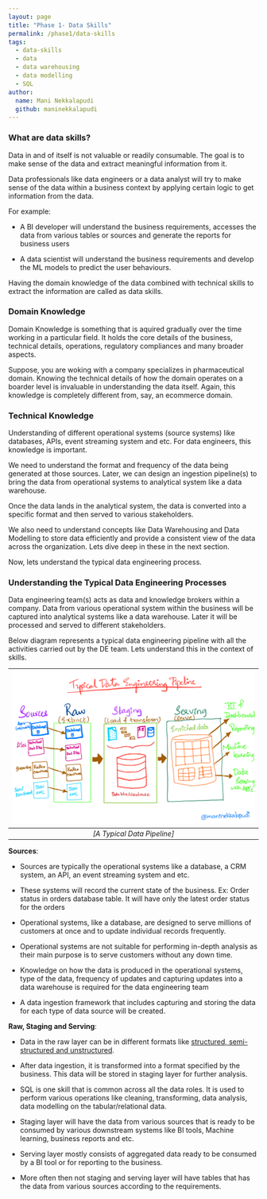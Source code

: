 ```yaml
---
layout: page
title: "Phase 1- Data Skills"
permalink: /phase1/data-skills
tags: 
  - data-skills
  - data
  - data warehousing
  - data modelling
  - SQL
author:
  name: Mani Nekkalapudi
  github: maninekkalapudi
---
```


### What are data skills?

Data in and of itself is not valuable or readily consumable. The goal is to make sense of the data and extract meaningful information from it.

Data professionals like data engineers or a data analyst will try to make sense of the data within a business context by applying certain logic to get information from the data.

For example:

- A BI developer will understand the business requirements, accesses the data from various tables or sources and generate the reports for business users

- A data scientist will understand the business requirements and develop the ML models to predict the user behaviours.

Having the domain knowledge of the data combined with technical skills to extract the information are called as data skills.

### Domain Knowledge

Domain Knowledge is something that is aquired gradually over the time working in a particular field. It holds the core details of the business, technical details, operations, regulatory compliances and many broader aspects.

Suppose, you are woking with a company specializes in pharmaceutical domain. Knowing the technical details of how the domain operates on a boarder level is invaluable in understanding the data itself. Again, this knowledge is completely different from, say, an ecommerce domain.

### Technical Knowledge

Understanding of different operational systems (source systems) like databases, APIs, event streaming system and etc. For data engineers, this knowledge is important.

We need to understand the format and frequency of the data being generated at those sources. Later, we can design an ingestion pipeline(s) to bring the data from operational systems to analytical system like a data warehouse.

Once the data lands in the analytical system, the data is converted into a specific format and then served to various stakeholders.

We also need to understand concepts like Data Warehousing and Data Modelling to store data efficiently and provide a consistent view of the data across the organization. Lets dive deep in these in the next section.

Now, lets understand the typical data engineering process.

### Understanding the Typical Data Engineering Processes

Data engineering team(s) acts as data and knowledge brokers within a company. Data from various operational system within the business will be captured into analytical systems like a data warehouse. Later it will be processed and served to different stakeholders.

Below diagram represents a typical data engineering pipeline with all the activities carried out by the DE team. Lets understand this in the context of skills.

| ![Structured Data](../assets/img/../../../assets/img/data-skills.md/typicaldatapipeline.png) |
|:--:|
| *[A Typical Data Pipeline]*|

**Sources**:

- Sources are typically the operational systems like a database, a CRM system, an API, an event streaming system and etc.

- These systems will record the current state of the business. Ex: Order status in orders database table. It will have only the latest order status for the orders

- Operational systems, like a database, are designed to serve millions of customers at once and to update individual records frequently.

- Operational systems are not suitable for performing in-depth analysis as their main purpose is to serve customers without any down time.

- Knowledge on how the data is produced in the operational systems, type of the data, frequency of updates and capturing updates into a data warehouse is required for the data engineering team

- A data ingestion framework that includes capturing and storing the data for each type of data source will be created.

**Raw, Staging and Serving**:

- Data in the raw layer can be in different formats like [structured, semi-structured and unstructured](https://k21academy.com/microsoft-azure/dp-900/structured-data-vs-unstructured-data-vs-semi-structured-data/).

- After data ingestion, it is transformed into a format specified by the business. This data will be stored in staging layer for further analysis.

- SQL is one skill that is common across all the data roles. It is used to perform various operations like cleaning, transforming, data analysis, data modelling on the tabular/relational data.

- Staging layer will have the data from various sources that is ready to be consumed by various downstream systems like BI tools, Machine learning, business reports and etc.

- Serving layer mostly consists of aggregated data ready to be consumed by a BI tool or for reporting to the business.

- More often then not staging and serving layer will have tables that has the data from various sources according to the requirements.
